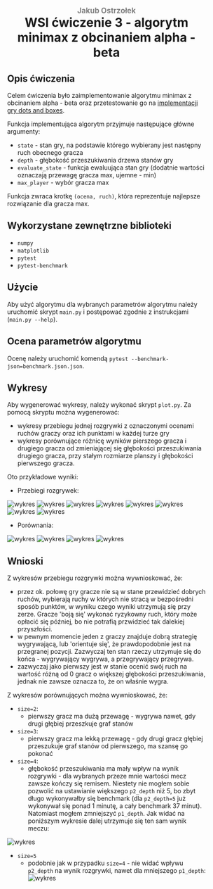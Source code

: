 <div style="padding: 2% 5%;">

<h1 style="text-align: center;">
<div style="color:grey; font-size: 0.6em;">Jakub Ostrzołek</div>
<div>WSI ćwiczenie 3 - algorytm minimax z obcinaniem alpha - beta</div>
</h1>

## Opis ćwiczenia
Celem ćwiczenia było zaimplementowanie algorytmu minimax z obcinaniem alpha - beta oraz przetestowanie go na [implementacji gry dots and boxes](https://github.com/lychanl/two-player-games).

Funkcja implementująca algorytm przyjmuje następujące główne argumenty:
* `state` - stan gry, na podstawie którego wybierany jest następny ruch obecnego gracza
* `depth` - głębokość przeszukiwania drzewa stanów gry
* `evaluate_state` - funkcja ewaluująca stan gry (dodatnie wartości oznaczają przewagę gracza max, ujemne - min)
* `max_player` - wybór gracza max

Funkcja zwraca krotkę `(ocena, ruch)`, która reprezentuje najlepsze rozwiązanie dla gracza max.

## Wykorzystane zewnętrzne biblioteki
* `numpy`
* `matplotlib`
* `pytest`
* `pytest-benchmark`

## Użycie
Aby użyć algorytmu dla wybranych parametrów algorytmu należy uruchomić skrypt `main.py` i postępować zgodnie z instrukcjami (`main.py --help`).

## Ocena parametrów algorytmu
Ocenę należy uruchomić komendą `pytest --benchmark-json=benchmark.json.json`.
 
## Wykresy
Aby wygenerować wykresy, należy wykonać skrypt `plot.py`. Za pomocą skryptu można wygenerować:
* wykresy przebiegu jednej rozgrywki z oznaczonymi ocenami ruchów graczy oraz ich punktami w każdej turze gry
* wykresy porównujące różnicę wyników pierszego gracza i drugiego gracza od zmieniającej się głębokości przeszukiwania drugiego gracza, przy stałym rozmiarze planszy i głębokości pierwszego gracza.

Oto przykładowe wyniki:

* Przebiegi rozgrywek:  

![wykres](plots/progress/size=2,p1_depth=6,p2_depth=4.jpg)
![wykres](plots/progress/size=2,p1_depth=6,p2_depth=8.jpg)
![wykres](plots/progress/size=3,p1_depth=4,p2_depth=2.jpg)
![wykres](plots/progress/size=3,p1_depth=4,p2_depth=6.jpg)
![wykres](plots/progress/size=4,p1_depth=3,p2_depth=2.jpg)
![wykres](plots/progress/size=4,p1_depth=3,p2_depth=4.jpg)
![wykres](plots/progress/size=5,p1_depth=2,p2_depth=1.jpg)
![wykres](plots/progress/size=5,p1_depth=2,p2_depth=3.jpg)
* Porównania:  

![wykres](plots/compare/size=2,p1_depth=6.jpg)
![wykres](plots/compare/size=3,p1_depth=4.jpg)
![wykres](plots/compare/size=4,p1_depth=3.jpg)
![wykres](plots/compare/size=5,p1_depth=2.jpg)
## Wnioski
Z wykresów przebiegu rozgrywki można wywnioskować, że:
* przez ok. połowę gry gracze nie są w stane przewidzieć dobrych ruchów, wybierają ruchy w których nie stracą w bezpośredni sposób punktów, w wyniku czego wyniki utrzymują się przy zerze. Gracze 'boją się' wykonać ryzykowny ruch, który może opłacić się później, bo nie potrafią przwidzieć tak dalekiej przyszłości.
* w pewnym momencie jeden z graczy znajduje dobrą strategię wygrywającą, lub 'orientuje się', że prawdopodobnie jest na przegranej pozycji. Zazwyczaj ten stan rzeczy utrzymuje się do końca - wygrywający wygrywa, a przegrywający przegrywa.
* zazwyczaj jako pierwszy jest w stanie ocenić swój ruch na wartość różną od 0 gracz o większej głębokości przeszukiwania, jednak nie zawsze oznacza to, że on właśnie wygra.

Z wykresów porównujących można wywnioskować, że:
* `size=2`:
  * pierwszy gracz ma dużą przewagę - wygrywa nawet, gdy drugi głębiej przeszkuje graf stanów
* `size=3`:
  * pierwszy gracz ma lekką przewagę - gdy drugi gracz głębiej przeszukuje graf stanów od pierwszego, ma szansę go pokonać
* `size=4`:
  * głębokość przeszukiwania ma mały wpływ na wynik rozgrywki - dla wybranych przeze mnie wartości mecz zawsze kończy się remisem. Niestety nie mogłem sobie pozwolić na ustawianie większego `p2_depth` niż 5, bo zbyt długo wykonywałby się benchmark (dla `p2_depth=5` już wykonywał się ponad 1 minutę, a cały benchmark 37 minut). Natomiast mogłem zmniejszyć `p1_depth`. Jak widać na poniższym wykresie dalej utrzymuje się ten sam wynik meczu:

![wykres](plots/compare/size=4,p1_depth=1.jpg)
* `size=5`
  * podobnie jak w przypadku `size=4` - nie widać wpływu `p2_depth` na wynik rozgrywki, nawet dla mniejszego `p1_depth`:
![wykres](plots/compare/size=5,p1_depth=1.jpg)

</div>